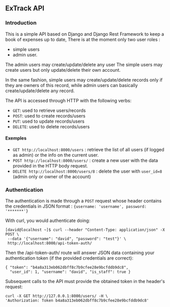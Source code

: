 ## ExTrack API

### Introduction
This is a simple API  based on Django and Django Rest 
Framework to keep a book of expenses up to date,
There is at the moment only two user roles : 

* simple users 
* admin user.

The admin users may create/update/delete any user
The simple users may create users but only 
update/delete their own account.

In the same fashion, simple users may create/update/delete records 
only if they are owners of this record, while
admin users can basically create/update/delete any record.

The API is accessed through HTTP with the following verbs:

* `GET`: used to retrieve users/records
* `POST`: used to create records/users
* `PUT`: used to update records/users
* `DELETE`: used to delete records/users

#### Exemples

* `GET http://localhost:8000/users` :  retrieve 
the list of all users (if logged as admin) or the info on the current user.
* `POST http://localhost:8000/users/` : create 
a new user with the data provided in the HTTP body request.
* `DELETE http://localhost:8000/users/8` : delete 
the user with `user_id=8` (admin only or owner of the account)

### Authentication

The authentication is made through a `POST` request whose header
contains the credentials in JSON format : `{username: 'username', password: '*******'}`

With curl, you would authenticate doing:

```
[david@localhost ~]$ curl --header "Content-Type: application/json" -X POST \
 --data '{"username": "david", "password": "test"}' \
 http://localhost:8000/api-token-auth/ 
```

Then the /api-token-auth/ route will answer JSON data 
containing your authentication token (if the provided credentials
are correct):

```
{ "token": "b4a8a313eb062dbff8c7b9cfee28e9bcfddb9dc8",
  "user_id": 1, "username": "david", "is_staff": true }
```

Subsequent calls to the API must provide the obtained token
in the header's request:

```
curl -X GET http://127.0.0.1:8000/users/ -H \
'Authorization: Token b4a8a313eb062dbff8c7b9cfee28e9bcfddb9dc8'
```
